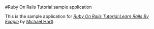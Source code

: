 #Ruby On Rails Tutorial:sample application

This is the sample application for [*Ruby On Rails Tutorial:Learn Rails By Exaple*](http://railstutorial.org/) by [Michael Hartl](http://michaelhartl.com/).
